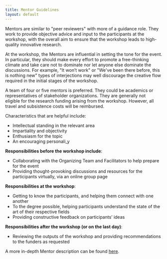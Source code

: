 ```yaml
---
title: Mentor Guidelines
layout: default
---
```

Mentors are similar to "peer reviewers" with more of a guidance role. They work to provide objective advice and input to the participants at the workshop, with the overall aim to ensure that the workshop leads to high-quality innovative research.

At the workshop, the Mentors are influential in setting the tone for the event. In particular, they should make every effort to promote a free-thinking climate and take care not to dominate nor let anyone else dominate the discussions. For example, "It won’t work" or "We've been there before, this is nothing new" types of interjections may well discourage the creative flow required in the initial stages of the workshop.

A team of four or five mentors is preferred. They could be academics or representatives of stakeholder organizations. They are generally not eligible for the research funding arising from the workshop. However, all travel and subsistence costs will be reimbursed.

Characteristics that are helpful include:
* Intellectual standing in the relevant area
* Impartiality and objectivity
* Enthusiasm for the topic
* An encouraging personali_y

__Responsibilities before the workshop include__:
* Collaborating with the Organizing Team and Facilitators to help prepare for the event
* Providing thought-provoking discussions and resources for the participants virtually, via an online group page

__Responsibilities at the workshop__:
* Getting to know the participants, and helping them connect with one another
* To the degree possible, helping participants understand the state of the art of their respective fields
* Providing constructive feedback on participants’ ideas

__Responsibilities after the workshop (or on the last day)__:
* Reviewing the outputs of the workshop and providing recommendations to the funders as requested

A more in-depth Mentor description can be found [here](https://knowinnovation.com/connect-and-catalyze/).